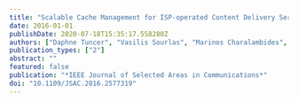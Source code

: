 ```yaml
---
title: "Scalable Cache Management for ISP-operated Content Delivery Services"
date: 2016-01-01
publishDate: 2020-07-18T15:35:17.558280Z
authors: ["Daphne Tuncer", "Vasilis Sourlas", "Marinos Charalambides", "Maxim Claeys", "Jeroen Famaey", "George Pavlou", "Filip De Turck"]
publication_types: ["2"]
abstract: ""
featured: false
publication: "*IEEE Journal of Selected Areas in Communications*"
doi: "10.1109/JSAC.2016.2577319"
---
```


